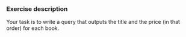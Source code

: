 ### Exercise description 
Your task is to write a query that outputs the title and the price (in that order) for each book. 